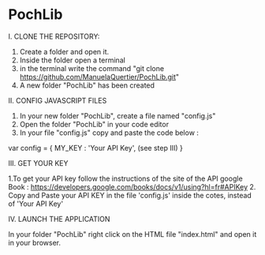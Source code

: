 # PochLib

I. CLONE THE REPOSITORY:

  1. Create a folder and open it.
  2. Inside the folder open a terminal
  3. in the terminal write the command "git clone https://github.com/ManuelaQuertier/PochLib.git"
  4. A new folder "PochLib" has been created

II. CONFIG JAVASCRIPT FILES

  1. In your new folder "PochLib", create a file named "config.js"
  2. Open the folder "PochLib" in your code editor
  3. In your file "config.js" copy and paste the code below :

var config = {
    MY_KEY : 'Your API Key', (see step III)
  }
  
III. GET YOUR KEY 

  1.To get your API key follow the instructions of the site of the API google Book :
https://developers.google.com/books/docs/v1/using?hl=fr#APIKey
  2. Copy and Paste your API KEY in the file 'config.js' inside the cotes, instead of 'Your API Key'

IV. LAUNCH THE APPLICATION

In your folder "PochLib" right click on the HTML file "index.html" and open it in your browser.
